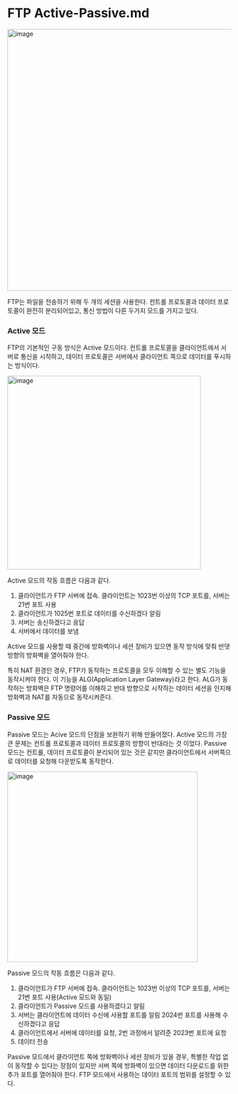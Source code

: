 # FTP Active-Passive.md

<img width="588" alt="image" src="https://github.com/rlaisqls/TIL/assets/81006587/01d6ac8e-6944-4a9e-8bd1-8637104ccb43">

FTP는 파일을 전송하기 위해 두 개의 세션을 사용한다. 컨트롤 프로토콜과 데이터 프로토콜이 완전히 분리되어있고, 통신 방법이 다른 두가지 모드를 가지고 있다.

### Active 모드

FTP의 기본적인 구동 방식은 Active 모드이다. 컨트롤 프로토콜을 클라이언트에서 서버로 통신을 시작하고, 데이터 프로토콜은 서버에서 클라이언트 쪽으로 데이터를 푸시하는 방식이다.

<img width="435" alt="image" src="https://github.com/rlaisqls/TIL/assets/81006587/6cb9c09d-bb15-4a67-9c84-3c8ee96d32e9">

Active 모드의 작동 흐름은 다음과 같다.

1. 클라이언트가 FTP 서버에 접속. 클라이언트는 1023번 이상의 TCP 포트를, 서버는 21번 포트 사용
2. 클라이언트가 1025번 포트로 데이터를 수신하겠다 알림
3. 서버는 송신하겠다고 응답
4. 서버에서 데이터를 보냄

Active 모드를 사용할 때 중간에 방화벽이나 세션 장비가 있으면 동작 방식에 맞춰 반댓방향의 방화벽을 열어줘야 한다.

특히 NAT 환경인 경우, FTP가 동작하는 프로토콜을 모두 이해할 수 있는 별도 기능을 동작시켜야 한다. 이 기능을 ALG(Application Layer Gateway)라고 한다. ALG가 동작하는 방화벽은 FTP 명령어를 이해하고 반대 방향으로 시작하는 데이터 세션을 인지해 방화벽과 NAT를 자동으로 동작시켜준다.

### Passive 모드

Passive 모드는 Acive 모드의 단점을 보완하기 위해 만들어졌다. Active 모드의 가장 큰 문제는 컨트롤 프로토콜과 데이터 프로토콜의 방향이 반대라는 것 이었다. Passive 모드는 컨트롤, 데이터 프로토콜이 분리되어 있는 것은 같지만 클라이언트에서 서버쪽으로 데이터를 요청해 다운받도록 동작한다.

<img width="428" alt="image" src="https://github.com/rlaisqls/TIL/assets/81006587/b2e6d0b2-c06a-4b07-8883-648a9e13fd8d">

Passive 모드의 작동 흐름은 다음과 같다.

1. 클라이언트가 FTP 서버에 접속. 클라이언트는 1023번 이상의 TCP 포트를, 서버는 21번 포트 사용(Active 모드와 동일)
2. 클라이언트가 Passive 모드를 사용하겠다고 알림
3. 서버는 클라이언트에 데이터 수신에 사용할 포트를 알림 2024번 포트를 사용해 수신하겠다고 응답
4. 클라이언트에서 서버에 데이터를 요청, 2번 과정에서 알려준 2023번 포트에 요청
5. 데이터 전송

Passive 모드에서 클라이언트 쪽에 방화벽이나 세션 장비가 있을 경우, 특별한 작업 없이 동작할 수 있다는 장점이 있지만 서버 쪽에 방화벽이 있으면 데이터 다운로드를 위한 추가 포트를 열어줘야 한다. FTP 모드에서 사용하는 데이터 포트의 범위를 설정할 수 있다.